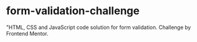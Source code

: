 # form-validation-challenge
"HTML, CSS and JavaScript code solution for form validation. Challenge by Frontend Mentor.
